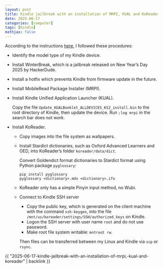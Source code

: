 ```yaml
---
layout: post
title: Kindle jailbreak with an installation of MRPI, KUAL and KoReader
date: 2025-06-17
categories: [computer]
tags: [Kindle]
mathjax: false
---
```


According to the instructions [here](https://kindlemodding.org/), I followed these procedures:

-   Identify the model type of my Kindle device.
-   Install WinterBreak, which is a jailbreak released on New Year’s Day 2025 by HackerDude.
-   Install a hotfix which prevents Kindle from firmware update in the future.
-   Install MobileRead Package Installer (MRPI).
-   Install Kindle Unified Application Launcher (KUAL).
    
    Copy the file `Update_KUALBooklet_ALLDEVICES_KS2_install.bin` to the root directory of Kindle, then update the device. Run `;log mrpi` in the search bar does not work.
-   Install KoReader.
    -   Copy images into the file system as wallpapers.
    -   Install Stardict dictionaries, such as Oxford Advanced Learners and OED, into KoReader&rsquo;s folder `koreader/data/dict`.
        
        Convert Goldendict format dictionaries to Stardict format using Python package `pyglossary`:
        
        ```text
        pip install pyglossary
        pyglossary <dictionary>.mdx <dictionary>.ifo
        ```
    -   KoReader only has a simple Pinyin input method, no Wubi.
    -   Connect to Kindle SSH server
        
        -   Copy the public key, which is generated on the client machine with the command `ssh-keygen`, into the file `/mnt/us/koreader/settings/SSH/authorized_keys` on Kindle.
        -   Logon the SSH server with user name `root` and do not use password.
        -   Make root file system writable: `mntroot rw`.
        
        Then files can be transferred between my Linux and Kindle via `scp` or `rsync`.

{{ "2025-06-17-kindle-jailbreak-with-an-installation-of-mrpi,-kual-and-koreader" | backlink }}
